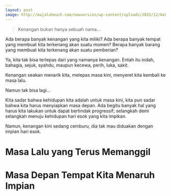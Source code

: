 ```yaml
---
layout: post
image: http://majalahouch.com/newversion/wp-content/uploads/2015/12/kenangan.jpg
---
```


> Kenangan bukan hanya sebuah nama...

Ada berapa banyak kenangan yang kita miliki? Ada berapa banyak tempat yang membuat kita terkenang akan suatu momen? Berapa banyak barang yang membuat kita terkenang akan suatu pemberian?

Ya, kita tak bisa terlepas dari yang namanya kenangan. Entah itu indah, bahagia, sejuk, syahdu, maupun kecewa, perih, luka, sakit.

Kenangan seakan menarik kita, melepas masa kini, menyeret kita kembali ke masa lalu.

Namun tak bisa lagi...

Kita sadar bahwa kehidupan kita adalah untuk masa kini, kita pun sadar bahwa kita harus menyiapkan masa depan. Ada begitu banyak hal yang harus kita lakukan untuk dapat bertindak progressif; selangkah demi selangkah menuju kehidupan hari esok yang kita impikan.

Namun, kenangan kini sedang cemburu, dia tak mau diduakan dengan impian hari esok.

# Masa Lalu yang Terus Memanggil

# Masa Depan Tempat Kita Menaruh Impian